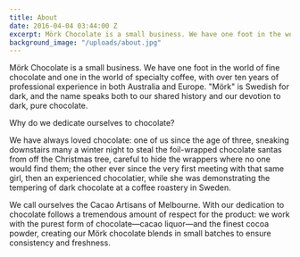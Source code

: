 ```yaml
---
title: About
date: 2016-04-04 03:44:00 Z
excerpt: Mörk Chocolate is a small business. We have one foot in the world of fine chocolate and one in the world of specialty coffee, with over ten years of professional experience in both Australia and Europe. "Mörk" is Swedish for dark, and the name speaks both to our shared history and our devotion to dark, pure chocolate.
background_image: "/uploads/about.jpg"
---
```


Mörk Chocolate is a small business. We have one foot in the world of fine chocolate and one in the world of specialty coffee, with over ten years of professional experience in both Australia and Europe. "Mörk" is Swedish for dark, and the name speaks both to our shared history and our devotion to dark, pure chocolate.

Why do we dedicate ourselves to chocolate?

We have always loved chocolate: one of us since the age of three, sneaking downstairs many a winter night to steal the foil-wrapped chocolate santas from off the Christmas tree, careful to hide the wrappers where no one would find them; the other ever since the very first meeting with that same girl, then an experienced chocolatier, while she was demonstrating the tempering of dark chocolate at a coffee roastery in Sweden.

We call ourselves the Cacao Artisans of Melbourne. With our dedication to chocolate follows a tremendous amount of respect for the product: we work with the purest form of chocolate—cacao liquor—and the finest cocoa powder, creating our Mörk chocolate blends in small batches to ensure consistency and freshness.
